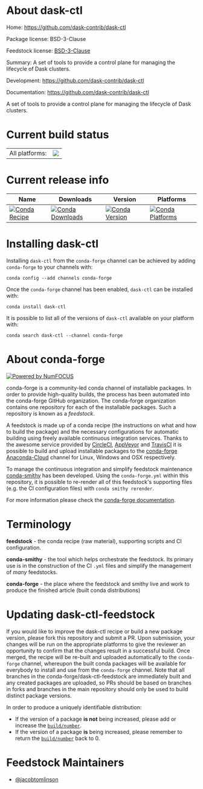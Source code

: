 About dask-ctl
==============

Home: https://github.com/dask-contrib/dask-ctl

Package license: BSD-3-Clause

Feedstock license: [BSD-3-Clause](https://github.com/conda-forge/dask-ctl-feedstock/blob/master/LICENSE.txt)

Summary: A set of tools to provide a control plane for managing the lifecycle of Dask clusters.

Development: https://github.com/dask-contrib/dask-ctl

Documentation: https://github.com/dask-contrib/dask-ctl

A set of tools to provide a control plane for managing the lifecycle of Dask clusters.


Current build status
====================


<table><tr><td>All platforms:</td>
    <td>
      <a href="https://dev.azure.com/conda-forge/feedstock-builds/_build/latest?definitionId=12283&branchName=master">
        <img src="https://dev.azure.com/conda-forge/feedstock-builds/_apis/build/status/dask-ctl-feedstock?branchName=master">
      </a>
    </td>
  </tr>
</table>

Current release info
====================

| Name | Downloads | Version | Platforms |
| --- | --- | --- | --- |
| [![Conda Recipe](https://img.shields.io/badge/recipe-dask--ctl-green.svg)](https://anaconda.org/conda-forge/dask-ctl) | [![Conda Downloads](https://img.shields.io/conda/dn/conda-forge/dask-ctl.svg)](https://anaconda.org/conda-forge/dask-ctl) | [![Conda Version](https://img.shields.io/conda/vn/conda-forge/dask-ctl.svg)](https://anaconda.org/conda-forge/dask-ctl) | [![Conda Platforms](https://img.shields.io/conda/pn/conda-forge/dask-ctl.svg)](https://anaconda.org/conda-forge/dask-ctl) |

Installing dask-ctl
===================

Installing `dask-ctl` from the `conda-forge` channel can be achieved by adding `conda-forge` to your channels with:

```
conda config --add channels conda-forge
```

Once the `conda-forge` channel has been enabled, `dask-ctl` can be installed with:

```
conda install dask-ctl
```

It is possible to list all of the versions of `dask-ctl` available on your platform with:

```
conda search dask-ctl --channel conda-forge
```


About conda-forge
=================

[![Powered by NumFOCUS](https://img.shields.io/badge/powered%20by-NumFOCUS-orange.svg?style=flat&colorA=E1523D&colorB=007D8A)](http://numfocus.org)

conda-forge is a community-led conda channel of installable packages.
In order to provide high-quality builds, the process has been automated into the
conda-forge GitHub organization. The conda-forge organization contains one repository
for each of the installable packages. Such a repository is known as a *feedstock*.

A feedstock is made up of a conda recipe (the instructions on what and how to build
the package) and the necessary configurations for automatic building using freely
available continuous integration services. Thanks to the awesome service provided by
[CircleCI](https://circleci.com/), [AppVeyor](https://www.appveyor.com/)
and [TravisCI](https://travis-ci.com/) it is possible to build and upload installable
packages to the [conda-forge](https://anaconda.org/conda-forge)
[Anaconda-Cloud](https://anaconda.org/) channel for Linux, Windows and OSX respectively.

To manage the continuous integration and simplify feedstock maintenance
[conda-smithy](https://github.com/conda-forge/conda-smithy) has been developed.
Using the ``conda-forge.yml`` within this repository, it is possible to re-render all of
this feedstock's supporting files (e.g. the CI configuration files) with ``conda smithy rerender``.

For more information please check the [conda-forge documentation](https://conda-forge.org/docs/).

Terminology
===========

**feedstock** - the conda recipe (raw material), supporting scripts and CI configuration.

**conda-smithy** - the tool which helps orchestrate the feedstock.
                   Its primary use is in the construction of the CI ``.yml`` files
                   and simplify the management of *many* feedstocks.

**conda-forge** - the place where the feedstock and smithy live and work to
                  produce the finished article (built conda distributions)


Updating dask-ctl-feedstock
===========================

If you would like to improve the dask-ctl recipe or build a new
package version, please fork this repository and submit a PR. Upon submission,
your changes will be run on the appropriate platforms to give the reviewer an
opportunity to confirm that the changes result in a successful build. Once
merged, the recipe will be re-built and uploaded automatically to the
`conda-forge` channel, whereupon the built conda packages will be available for
everybody to install and use from the `conda-forge` channel.
Note that all branches in the conda-forge/dask-ctl-feedstock are
immediately built and any created packages are uploaded, so PRs should be based
on branches in forks and branches in the main repository should only be used to
build distinct package versions.

In order to produce a uniquely identifiable distribution:
 * If the version of a package **is not** being increased, please add or increase
   the [``build/number``](https://docs.conda.io/projects/conda-build/en/latest/resources/define-metadata.html#build-number-and-string).
 * If the version of a package **is** being increased, please remember to return
   the [``build/number``](https://docs.conda.io/projects/conda-build/en/latest/resources/define-metadata.html#build-number-and-string)
   back to 0.

Feedstock Maintainers
=====================

* [@jacobtomlinson](https://github.com/jacobtomlinson/)

